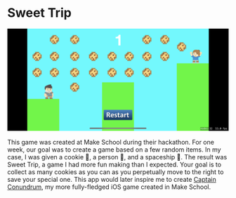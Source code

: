 # Sweet Trip

![Screenshot of Sweet Trip](screenshot.png)

This game was created at Make School during their hackathon. For one week, our goal was to create a game based on a few random items. In my case, I was given a cookie 🍪, a person 🧑, and a spaceship 🚀. The result was Sweet Trip, a game I had more fun making than I expected. Your goal is to collect as many cookies as you can as you perpetually move to the right to save your special one. This app would later inspire me to create [Captain Conundrum](https://github.com/Abhiek187/Captain-Conundrum), my more fully-fledged iOS game created in Make School.
